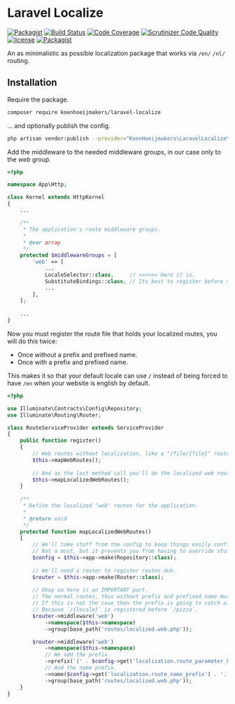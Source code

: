 # Laravel Localize
[![Packagist](https://img.shields.io/packagist/v/koenhoeijmakers/laravel-localize.svg?colorB=brightgreen)](https://packagist.org/packages/koenhoeijmakers/laravel-localize)
[![Build Status](https://scrutinizer-ci.com/g/koenhoeijmakers/laravel-localize/badges/build.png?b=master)](https://scrutinizer-ci.com/g/koenhoeijmakers/laravel-localize/build-status/master) 
[![Code Coverage](https://scrutinizer-ci.com/g/koenhoeijmakers/laravel-localize/badges/coverage.png?b=master)](https://scrutinizer-ci.com/g/koenhoeijmakers/laravel-localize/?branch=master)
[![Scrutinizer Code Quality](https://scrutinizer-ci.com/g/koenhoeijmakers/laravel-localize/badges/quality-score.png?b=master)](https://scrutinizer-ci.com/g/koenhoeijmakers/laravel-localize/?branch=master)
[![license](https://img.shields.io/github/license/koenhoeijmakers/laravel-localize.svg?colorB=brightgreen)](https://github.com/koenhoeijmakers/laravel-localize)
[![Packagist](https://img.shields.io/packagist/dt/koenhoeijmakers/laravel-localize.svg?colorB=brightgreen)](https://packagist.org/packages/koenhoeijmakers/laravel-localize)

An as minimalistic as possible localization package that works via `/en/` `/nl/` routing.

## Installation
Require the package.
```sh
composer require koenhoeijmakers/laravel-localize
```

... and optionally publish the config.
```sh
php artisan vendor:publish --provider="KoenHoeijmakers\LaravelLocalize\LocalizeServiceProvider"
```

Add the middleware to the needed middleware groups, in our case only to the *web* group.

```php
<?php

namespace App\Http;

class Kernel extends HttpKernel
{
    ...

    /**
     * The application's route middleware groups.
     *
     * @var array
     */
    protected $middlewareGroups = [
        'web' => [
            ...
            LocaleSelector::class,     // <<<<<< Here it is.
            SubstituteBindings::class, // Its best to register before substitute bindings.
            ...
        ],
    ];
    
    ...
}
```

Now you must register the route file that holds your localized routes, you will do this twice: 
- Once without a prefix and prefixed name.
- Once with a prefix and prefixed name.

This makes it so that your default locale can use `/` instead of being forced to have `/en` when your website is english by default.

```php
<?php

use Illuminate\Contracts\Config\Repository;
use Illuminate\Routing\Router;

class RouteServiceProvider extends ServiceProvider
{
    public function register()
    {
        // Web routes without localization, like a "/file/{file}" route or such.
        $this->mapWebRoutes();
        
        // And as the last method call you'll do the localized web routes.
        $this->mapLocalizedWebRoutes();
    }
    
    /**
     * Define the localized "web" routes for the application.
     *
     * @return void
     */
    protected function mapLocalizedWebRoutes()
    {
        // We'll take stuff from the config to keep things easily configurable.
        // Not a must, but it prevents you from having to override stuff.
        $config = $this->app->make(Repository::class);
        
        // We'll need a router to register routes duh.
        $router = $this->app->make(Router::class);
        
        // Okay so here is an IMPORTANT part.
        // The normal routes, thus without prefix and prefixed name must be registered first.
        // If this is not the case then the prefix is going to catch all your routes like `/pizza`
        // Because `/{locale}` is registered before `/pizza`.
        $router->middleware('web')
            ->namespace($this->namespace)
            ->group(base_path('routes/localized.web.php'));

        $router->middleware('web')
            ->namespace($this->namespace)
            // We add the prefix.
            ->prefix('{' . $config->get('localization.route_parameter_key') . '}')
            // And the name prefix.
            ->name($config->get('localization.route_name_prefix') . '.')
            ->group(base_path('routes/localized.web.php'));
    }
}
```

